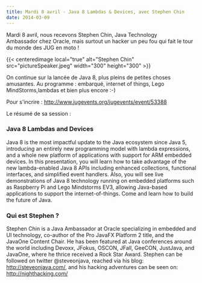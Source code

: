 ```yaml
---
title: Mardi 8 avril - Java 8 Lambdas & Devices, avec Stephen Chin
date: 2014-03-09
---
```


Mardi 8 avril, nous recevons Stephen Chin, Java Technology Ambassador chez
Oracle, mais surtout un hacker un peu fou qui fait le tour du monde des JUG en
moto !

<!-- more -->

{{< centeredimage local="true" alt="Stephen Chin" src="pictureSpeaker.jpeg" width="300" height="300" >}}

On continue sur la lancée de Java 8, plus pleins de petites choses amusantes. Au
programme : embarqué, internet of things, Lego MindStorms,lambdas et bien plus
encore :-)

Pour s'incrire : http://www.jugevents.org/jugevents/event/53388

Le résumé de sa session :

### Java 8 Lambdas and Devices

Java 8 is the most impactful update to the Java ecosystem since Java 5,
introducing an entirely new programming model with lambda expressions, and a
whole new platform of applications with support for ARM embedded devices. In
this presentation, you will learn how to take advantage of the new
lambda-enabled Java 8 APIs including enhanced collections, functional
interfaces, and simplified event handlers. Also, you will see live
demonstrations of Java 8 technology running on embedded platforms such as
Raspberry Pi and Lego Mindstorms EV3, allowing Java-based applications to
support the internet-of-things. Come and learn how to build the future of Java.

### Qui est Stephen ?

Stephen Chin is a Java Ambassador at Oracle specializing in embedded and UI
technology, co-author of the Pro JavaFX Platform 2 title, and the JavaOne
Content Chair. He has been featured at Java conferences around the world
including Devoxx, JFokus, OSCON, JFall, GeeCON, JustJava, and JavaOne, where he
thrice received a Rock Star Award. Stephen can be followed on twitter
@steveonjava, reached via his blog: http://steveonjava.com/, and his hacking
adventures can be seen on: http://nighthacking.com/
